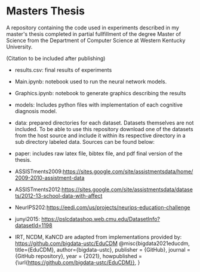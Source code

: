 # Masters Thesis

A repository containing the code used in experiments described in my master's thesis completed in partial fullfillment of the degree Master of Science from the Department of Computer Science at Western Kentucky University.

(Citation to be included after publishing)

- results.csv: final results of experiments
- Main.ipynb: notebook used to run the neural network models.
- Graphics.ipynb: notebook to generate graphics describing the results
- models: Includes python files with implementation of each cognitive diagnosis model.
- data: prepared directories for each dataset. Datasets themselves are not included. To be able to use this repository download one of the datasets from the host source and include it within its respective directory in a sub directory labeled data. Sources can be found below:
- paper: includes raw latex file, bibtex file, and pdf final version of the thesis.

- ASSISTments2009:https://sites.google.com/site/assistmentsdata/home/2009-2010-assistment-data
- ASSISTments2012:https://sites.google.com/site/assistmentsdata/datasets/2012-13-school-data-with-affect
- NeurIPS202:https://eedi.com/us/projects/neurips-education-challenge
- junyi2015: https://pslcdatashop.web.cmu.edu/DatasetInfo?datasetId=1198
- IRT, NCDM, KaNCD are adapted from implementations provided by: https://github.com/bigdata-ustc/EduCDM
@misc{bigdata2021educdm,
  title={EduCDM},
  author={bigdata-ustc},
  publisher = {GitHub},
  journal = {GitHub repository},
  year = {2021},
  howpublished = {\url{https://github.com/bigdata-ustc/EduCDM}},
}